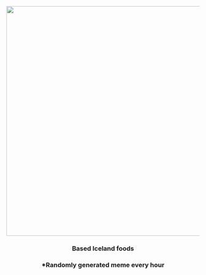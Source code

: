 <p align="center">
        <img src="https://i.redd.it/ab16w9kx6ul91.jpg" width="600" height="600">
        </p>
        <h3 align="center">Based Iceland foods</h3>
        <h3 align="center">*Randomly generated meme every hour</h3>
    